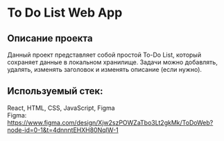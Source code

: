 # To Do List Web App

## Описание проекта
Данный проект представляет собой простой To-Do List, который сохраняет данные в локальном хранилище. Задачи можно добавлять, удалять, изменять заголовок и изменять описание (если нужно).

## Используемый стек:
React, HTML, CSS, JavaScript, Figma  
Figma: https://www.figma.com/design/Xjw2szPOWZaTbo3Lt2gkMk/ToDoWeb?node-id=0-1&t=4dnnntEHXH80NqIW-1